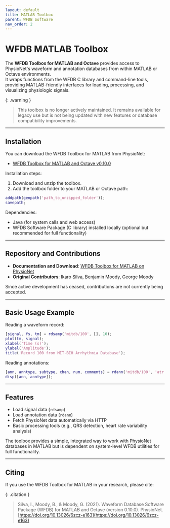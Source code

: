 ```yaml
---
layout: default
title: MATLAB Toolbox
parent: WFDB Software
nav_order: 2
---
```


# WFDB MATLAB Toolbox

The **WFDB Toolbox for MATLAB and Octave** provides access to PhysioNet's waveform and annotation databases from within MATLAB or Octave environments.  
It wraps functions from the WFDB C library and command-line tools, providing MATLAB-friendly interfaces for loading, processing, and visualizing physiologic signals.

{: .warning }
> This toolbox is no longer actively maintained.  It remains available for legacy use but is not being updated with new features or database compatibility improvements.

---

## Installation

You can download the WFDB Toolbox for MATLAB from PhysioNet:

- [WFDB Toolbox for MATLAB and Octave v0.10.0](https://physionet.org/content/wfdb-matlab/0.10.0/)

Installation steps:

1. Download and unzip the toolbox.
2. Add the toolbox folder to your MATLAB or Octave path:

```matlab
addpath(genpath('path_to_unzipped_folder'));
savepath;
```

Dependencies:

- Java (for system calls and web access)
- WFDB Software Package (C library) installed locally (optional but recommended for full functionality)

---

## Repository and Contributions

- **Documentation and Download**: [WFDB Toolbox for MATLAB on PhysioNet](https://physionet.org/content/wfdb-matlab/0.10.0/)
- **Original Contributors**: Ikaro Silva, Benjamin Moody, George Moody

Since active development has ceased, contributions are not currently being accepted.

---

## Basic Usage Example

Reading a waveform record:

```matlab
[signal, fs, tm] = rdsamp('mitdb/100', [], 10);
plot(tm, signal);
xlabel('Time (s)');
ylabel('Amplitude');
title('Record 100 from MIT-BIH Arrhythmia Database');
```

Reading annotations:

```matlab
[ann, anntype, subtype, chan, num, comments] = rdann('mitdb/100', 'atr');
disp([ann, anntype]);
```

---

## Features

- Load signal data (`rdsamp`)
- Load annotation data (`rdann`)
- Fetch PhysioNet data automatically via HTTP
- Basic processing tools (e.g., QRS detection, heart rate variability analysis)

The toolbox provides a simple, integrated way to work with PhysioNet databases in MATLAB but is dependent on system-level WFDB utilities for full functionality.

---

## Citing

If you use the WFDB Toolbox for MATLAB in your research, please cite:

{: .citation }
> Silva, I., Moody, B., & Moody, G. (2021). Waveform Database Software Package (WFDB) for MATLAB and Octave (version 0.10.0). PhysioNet. [https://doi.org/10.13026/6zcz-e163](https://doi.org/10.13026/6zcz-e163)
